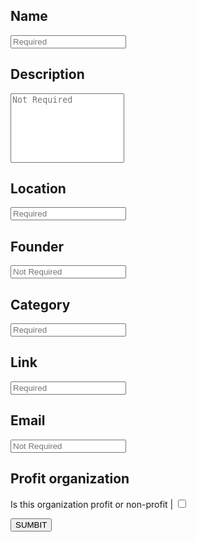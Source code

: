 <!-- TITLE: Update Organization -->

## Name

<input type="text" id="Name" placeholder="Required" ><br>

## Description

<textarea id="Desc" placeholder="Not Required" rows="7" style="resize: none" ></textarea><br>

## Location

<input type="text" id="Location" placeholder="Required"><br>


## Founder

<input type="text" id="Founder" placeholder="Not Required"><br>

## Category

<input type="text" id="Category" placeholder="Required"><br>

## Link

<input type="text" id="Link" placeholder="Required"><br>

## Email

<input type="text" id="Email" placeholder="Not Required"><br>

## Profit organization

Is this organization profit or non-profit  |
<input type="checkbox" id="Highlighted" placeholder="Required"><br>

<button onclick="POSTorg()" >SUMBIT</button>
